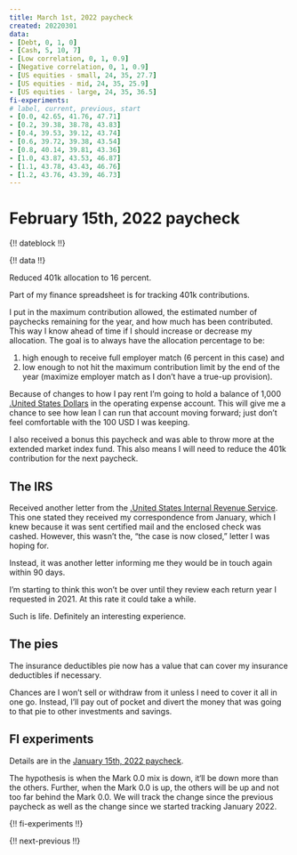 ```yaml
---
title: March 1st, 2022 paycheck
created: 20220301
data:
- [Debt, 0, 1, 0]
- [Cash, 5, 10, 7]
- [Low correlation, 0, 1, 0.9]
- [Negative correlation, 0, 1, 0.9]
- [US equities - small, 24, 35, 27.7]
- [US equities - mid, 24, 35, 25.9]
- [US equities - large, 24, 35, 36.5]
fi-experiments:
# label, current, previous, start
- [0.0, 42.65, 41.76, 47.71]
- [0.2, 39.38, 38.78, 43.83]
- [0.4, 39.53, 39.12, 43.74]
- [0.6, 39.72, 39.38, 43.54]
- [0.8, 40.14, 39.81, 43.36]
- [1.0, 43.87, 43.53, 46.87]
- [1.1, 43.78, 43.43, 46.76]
- [1.2, 43.76, 43.39, 46.73]
---
```


# February 15th, 2022 paycheck

{!! dateblock !!}

{!! data !!}

Reduced 401k allocation to 16 percent.

Part of my finance spreadsheet is for tracking 401k contributions. 

I put in the maximum contribution allowed, the estimated number of paychecks remaining for the year, and how much has been contributed. This way I know ahead of time if I should increase or decrease my allocation. The goal is to always have the allocation percentage to be:

1. high enough to receive full employer match (6 percent in this case) and
2. low enough to not hit the maximum contribution limit by the end of the year (maximize employer match as I don’t have a true-up provision).

Because of changes to how I pay rent I’m going to hold a balance of 1,000 [.United States Dollars](USD) in the operating expense account. This will give me a chance to see how lean I can run that account moving forward; just don’t feel comfortable with the 100 USD I was keeping.

I also received a bonus this paycheck and was able to throw more at the extended market index fund. This also means I will need to reduce the 401k contribution for the next paycheck.

## The IRS

Received another letter from the [.United States Internal Revenue Service](IRS). This one stated they received my correspondence from January, which I knew because it was sent certified mail and the enclosed check was cashed. However, this wasn’t the, “the case is now closed,” letter I was hoping for.

Instead, it was another letter informing me they would be in touch again within 90 days.

I’m starting to think this won’t be over until they review each return year I requested in 2021. At this rate it could take a while.

Such is life. Definitely an interesting experience.

## The pies

The insurance deductibles pie now has a value that can cover my insurance deductibles if necessary. 

Chances are I won’t sell or withdraw from it unless I need to cover it all in one go. Instead, I’ll pay out of pocket and divert the money that was going to that pie to other investments and savings.

## FI experiments

Details are in the [January 15th, 2022 paycheck](https://joshbruce.com/finances/building-wealth-paycheck-to-paycheck/20220115/#fi-experiments).

The hypothesis is when the Mark 0.0 mix is down, it‘ll be down more than the others. Further, when the Mark 0.0 is up, the others will be up and not too far behind the Mark 0.0. We will track the change since the previous paycheck as well as the change since we started tracking January 2022.

{!! fi-experiments !!}

{!! next-previous !!}
